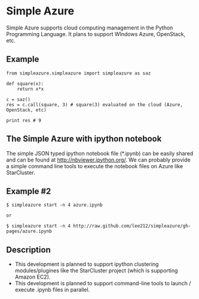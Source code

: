 Simple Azure
============

Simple Azure supports cloud computing management in the Python Programming Language. It plans to support WIndows Azure, OpenStack, etc.

Example
-------
```
from simpleazure.simpleazure import simpleazure as saz

def square(x):
    return x*x

c = saz()
res = c.call(square, 3) # square(3) evaluated on the cloud (Azure, OpenStack, etc)

print res # 9
```

The Simple Azure with ipython notebook
---------------------------------------
The simple JSON typed ipython notebook file (*.ipynb) can be easily shared and can be found at http://nbviewer.ipython.org/.
We can probably provide a simple command line tools to execute the notebook files on Azure like StarCluster.

Example #2
----------
```
$ simpleazure start -n 4 azure.ipynb

or

$ simpleazure start -n 4 http://raw.github.com/lee212/simpleazure/gh-pages/azure.ipynb
```

Description
-----------
* This development is planned to support ipython clustering modules/plugines like the StarCluster project (which is supporting Amazon EC2).
* This development is planned to support command-line tools to launch / execute .ipynb files in parallel.
